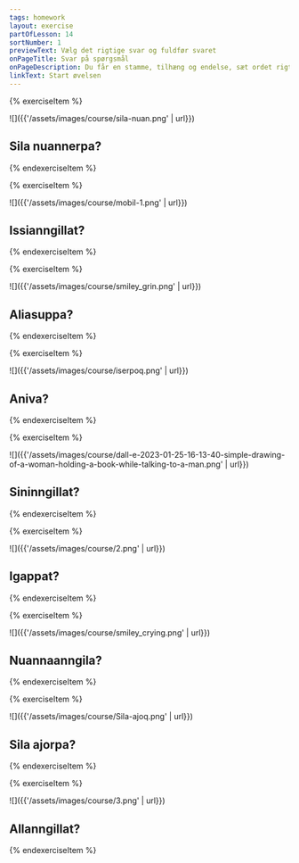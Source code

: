 ```yaml
---
tags: homework
layout: exercise
partOfLesson: 14
sortNumber: 1
previewText: Vælg det rigtige svar og fuldfør svaret
onPageTitle: Svar på spørgsmål
onPageDescription: Du får en stamme, tilhæng og endelse, sæt ordet rigtigt sammen.
linkText: Start øvelsen
---
```


{% exerciseItem %}

![]({{'/assets/images/course/sila-nuan.png' | url}})
## Sila nuannerpa?
<multi-input data-radios="true" data-labels="Aap, Naamik" ></multi-input>
<feedback-message data-content="Sila nuannerpa? betyder: Er vejret godt? Man kan svare: Aap, sila nuannerpoq."></feedback-message>
{% endexerciseItem %}

{% exerciseItem %}

![]({{'/assets/images/course/mobil-1.png' | url}})
## Issianngillat?
<multi-input data-radios="true" data-labels="Aap, Naamik" ></multi-input>
<feedback-message data-content="Issianngillat? betyder: Sidder de ikke ned? Man kan svare: Aap, issianngillat."></feedback-message>
{% endexerciseItem %}

{% exerciseItem %}

![]({{'/assets/images/course/smiley_grin.png' | url}})
## Aliasuppa?
<multi-input data-radios="true" data-labels="Aap, Naamik" ></multi-input>
<feedback-message data-content="Aliasuppa? betyder: Er han ked af det? Man kan svare: Naamik, aliasunngilaq."></feedback-message>
{% endexerciseItem %}

{% exerciseItem %}

![]({{'/assets/images/course/iserpoq.png' | url}})
## Aniva?
<multi-input data-radios="true" data-labels="Aap, Naamik" ></multi-input>
<feedback-message data-content="Aniva? betyder: Går han ud? Man kan svare: Naamik, aninngilaq."></feedback-message>
{% endexerciseItem %}

{% exerciseItem %}

![]({{'/assets/images/course/dall-e-2023-01-25-16-13-40-simple-drawing-of-a-woman-holding-a-book-while-talking-to-a-man.png' | url}})
## Sininngillat?
<multi-input data-radios="true" data-labels="Aap, Naamik" ></multi-input>
<feedback-message data-content="Sininngillat? betyder: Sover de ikke? Man kan svare: Aap, sininngillat."></feedback-message>
{% endexerciseItem %}

{% exerciseItem %}

![]({{'/assets/images/course/2.png' | url}})
## Igappat?
<multi-input data-radios="true" data-labels="Aap, Naamik" ></multi-input>
<feedback-message data-content="Igappat? betyder: Laver de mad? Man kan svare: Naamik, iganngillat."></feedback-message>
{% endexerciseItem %}

{% exerciseItem %}

![]({{'/assets/images/course/smiley_crying.png' | url}})
## Nuannaanngila?
<multi-input data-radios="true" data-labels="Aap, Naamik" ></multi-input>
<feedback-message data-content="Nuannaanngila? betyder: Er han ikke glad? Man kan svare: Aap, nuannaanngilaq."></feedback-message>
{% endexerciseItem %}

{% exerciseItem %}

![]({{'/assets/images/course/Sila-ajoq.png' | url}})
## Sila ajorpa?
<multi-input data-radios="true" data-labels="Aap, Naamik" ></multi-input>
<feedback-message data-content="Sila ajorpa? betyder: Er vejret dårligt? Man kan svare: Aap, sila ajorpoq."></feedback-message>
{% endexerciseItem %}

{% exerciseItem %}

![]({{'/assets/images/course/3.png' | url}})
## Allanngillat?
<multi-input data-radios="true" data-labels="Aap, Naamik" ></multi-input>
<feedback-message data-content="Allanngillat? betyder: Skriver de ikke? Man kan svare: Aap, allanngillat."></feedback-message>
{% endexerciseItem %}
